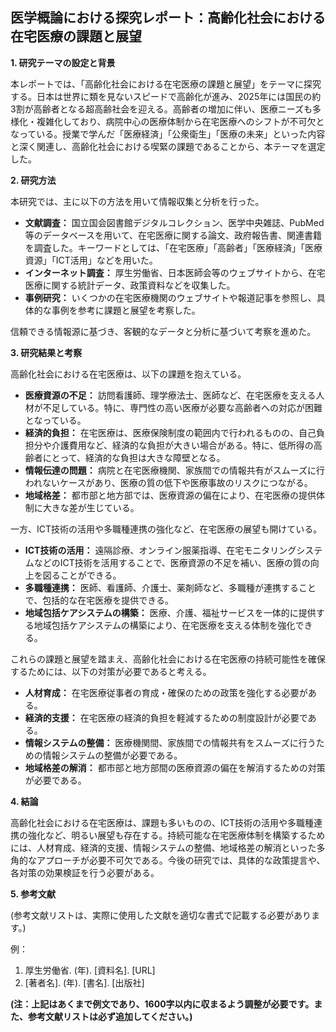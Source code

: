 ## 医学概論における探究レポート：高齢化社会における在宅医療の課題と展望

**1. 研究テーマの設定と背景**

本レポートでは、「高齢化社会における在宅医療の課題と展望」をテーマに探究する。日本は世界に類を見ないスピードで高齢化が進み、2025年には国民の約3割が高齢者となる超高齢社会を迎える。高齢者の増加に伴い、医療ニーズも多様化・複雑化しており、病院中心の医療体制から在宅医療へのシフトが不可欠となっている。授業で学んだ「医療経済」「公衆衛生」「医療の未来」といった内容と深く関連し、高齢化社会における喫緊の課題であることから、本テーマを選定した。

**2. 研究方法**

本研究では、主に以下の方法を用いて情報収集と分析を行った。

* **文献調査：** 国立国会図書館デジタルコレクション、医学中央雑誌、PubMed等のデータベースを用いて、在宅医療に関する論文、政府報告書、関連書籍を調査した。キーワードとしては、「在宅医療」「高齢者」「医療経済」「医療資源」「ICT活用」などを用いた。
* **インターネット調査：** 厚生労働省、日本医師会等のウェブサイトから、在宅医療に関する統計データ、政策資料などを収集した。
* **事例研究：**  いくつかの在宅医療機関のウェブサイトや報道記事を参照し、具体的な事例を参考に課題と展望を考察した。

信頼できる情報源に基づき、客観的なデータと分析に基づいて考察を進めた。

**3. 研究結果と考察**

高齢化社会における在宅医療は、以下の課題を抱えている。

* **医療資源の不足：**  訪問看護師、理学療法士、医師など、在宅医療を支える人材が不足している。特に、専門性の高い医療が必要な高齢者への対応が困難となっている。
* **経済的負担：**  在宅医療は、医療保険制度の範囲内で行われるものの、自己負担分や介護費用など、経済的な負担が大きい場合がある。特に、低所得の高齢者にとって、経済的な負担は大きな障壁となる。
* **情報伝達の問題：**  病院と在宅医療機関、家族間での情報共有がスムーズに行われないケースがあり、医療の質の低下や医療事故のリスクにつながる。
* **地域格差：**  都市部と地方部では、医療資源の偏在により、在宅医療の提供体制に大きな差が生じている。

一方、ICT技術の活用や多職種連携の強化など、在宅医療の展望も開けている。

* **ICT技術の活用：**  遠隔診療、オンライン服薬指導、在宅モニタリングシステムなどのICT技術を活用することで、医療資源の不足を補い、医療の質の向上を図ることができる。
* **多職種連携：**  医師、看護師、介護士、薬剤師など、多職種が連携することで、包括的な在宅医療を提供できる。
* **地域包括ケアシステムの構築：**  医療、介護、福祉サービスを一体的に提供する地域包括ケアシステムの構築により、在宅医療を支える体制を強化できる。

これらの課題と展望を踏まえ、高齢化社会における在宅医療の持続可能性を確保するためには、以下の対策が必要であると考える。

* **人材育成：**  在宅医療従事者の育成・確保のための政策を強化する必要がある。
* **経済的支援：**  在宅医療の経済的負担を軽減するための制度設計が必要である。
* **情報システムの整備：**  医療機関間、家族間での情報共有をスムーズに行うための情報システムの整備が必要である。
* **地域格差の解消：**  都市部と地方部間の医療資源の偏在を解消するための対策が必要である。


**4. 結論**

高齢化社会における在宅医療は、課題も多いものの、ICT技術の活用や多職種連携の強化など、明るい展望も存在する。持続可能な在宅医療体制を構築するためには、人材育成、経済的支援、情報システムの整備、地域格差の解消といった多角的なアプローチが必要不可欠である。今後の研究では、具体的な政策提言や、各対策の効果検証を行う必要がある。


**5. 参考文献**

(参考文献リストは、実際に使用した文献を適切な書式で記載する必要があります。)


例：

1. 厚生労働省. (年).  [資料名].  [URL]
2.  [著者名]. (年). [書名]. [出版社]


**(注：上記はあくまで例文であり、1600字以内に収まるよう調整が必要です。また、参考文献リストは必ず追加してください。)**
